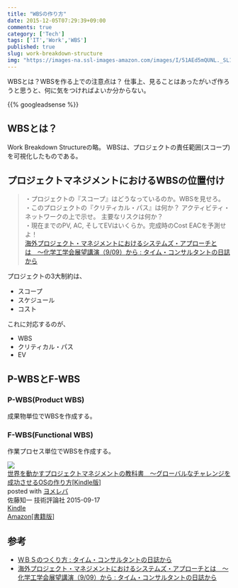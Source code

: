 ```yaml
---
title: "WBSの作り方"
date: 2015-12-05T07:29:39+09:00
comments: true
category: ['Tech']
tags: ['IT','Work','WBS']
published: true
slug: work-breakdown-structure
img: "https://images-na.ssl-images-amazon.com/images/I/51AEd5mQUNL._SL160_.jpg"
---
```



WBSとは？WBSを作る上での注意点は？
仕事上、見ることはあったがいざ作ろうと思うと、何に気をつければよいか分からない。


{{% googleadsense %}}


## WBSとは？

Work Breakdown Structureの略。
WBSは、プロジェクトの責任範囲(スコープ)を可視化したものである。

## プロジェクトマネジメントにおけるWBSの位置付け

> ・プロジェクトの『スコープ』はどうなっているのか。WBSを見せろ。  
> ・このプロジェクトの『クリティカル・パス』は何か？ アクティビティ・ネットワークの上で示せ。 主要なリスクは何か？  
> ・現在までのPV, AC, そしてEVはいくらか。完成時のCost EACを予測せよ！  
> [海外プロジェクト・マネジメントにおけるシステムズ・アプローチとは　〜化学工学会展望講演（9/09）から : タイム・コンサルタントの日誌から](http://brevis.exblog.jp/23678577/)


プロジェクトの3大制約は、
- スコープ
- スケジュール
- コスト

これに対応するのが、

- WBS
- クリティカル・パス
- EV



## P-WBSとF-WBS

### P-WBS(Product WBS)

成果物単位でWBSを作成する。

### F-WBS(Functional WBS)

作業プロセス単位でWBSを作成する。


<div class="booklink-box"><div class="booklink-image"><a href="http://www.amazon.co.jp/exec/obidos/asin/B015CCL2FW/meganii-22/" target="_blank" ><img src="https://images-na.ssl-images-amazon.com/images/I/51AEd5mQUNL._SL160_.jpg" style="border: none;" /></a></div><div class="booklink-info"><div class="booklink-name"><a href="http://www.amazon.co.jp/exec/obidos/asin/B015CCL2FW/meganii-22/" target="_blank" >世界を動かすプロジェクトマネジメントの教科書　～グローバルなチャレンジを成功させるOSの作り方[Kindle版]</a><div class="booklink-powered-date">posted with <a href="http://yomereba.com" rel="nofollow" target="_blank">ヨメレバ</a></div></div><div class="booklink-detail">佐藤知一 技術評論社 2015-09-17    </div><div class="booklink-link2"><div class="shoplinkkindle"><a href="http://www.amazon.co.jp/exec/obidos/ASIN/B015CCL2FW/meganii-22/" target="_blank" >Kindle</a></div><div class="shoplinkamazon"><a href="http://www.amazon.co.jp/exec/obidos/ASIN/4774176044/meganii-22/" target="_blank" >Amazon[書籍版]</a></div>                              	  	  	      </div></div><div class="booklink-footer"></div></div>


## 参考

- [ＷＢＳのつくり方 : タイム・コンサルタントの日誌から](http://brevis.exblog.jp/1587847)
- [海外プロジェクト・マネジメントにおけるシステムズ・アプローチとは　〜化学工学会展望講演（9/09）から : タイム・コンサルタントの日誌から](http://brevis.exblog.jp/23678577/)
